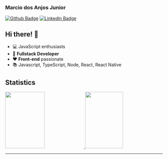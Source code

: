 ### Marcio dos Anjos Junior

[![Github Badge](https://img.shields.io/badge/-Github-000?style=flat-square&logo=Github&logoColor=white&link=https://github.com/marciodajr)](https://github.com/marciodajr)
[![Linkedin Badge](https://img.shields.io/badge/-LinkedIn-blue?style=flat-square&logo=Linkedin&logoColor=white&link=https://www.linkedin.com/in/marciodajr/)](https://www.linkedin.com/in/marciodajr/)

## Hi there! 👋

* 💻 JavaScript enthusiasts 
* 🧙 **Fullstack Developer**
* ❤️ **Front-end** passionate
* 📚 Javascript, TypeScript, Node, React, React Native

## Statistics

<div>
  <a href="https://github.com/marciodajr">
  <img height="180em" style="width: 50%; border:0; margin:0"  src="https://github-readme-stats.vercel.app/api/top-langs/?username=marciodajr&layout=compact&theme=chartreuse-dark"/>
    <img height="180em" style="width: 49%; border:0; margin: 0" src="https://github-readme-stats.vercel.app/api?username=marciodajr&show_icons=true&theme=chartreuse-dark&include_all_commits=true&count_private=true"/>
</div>
  

---
